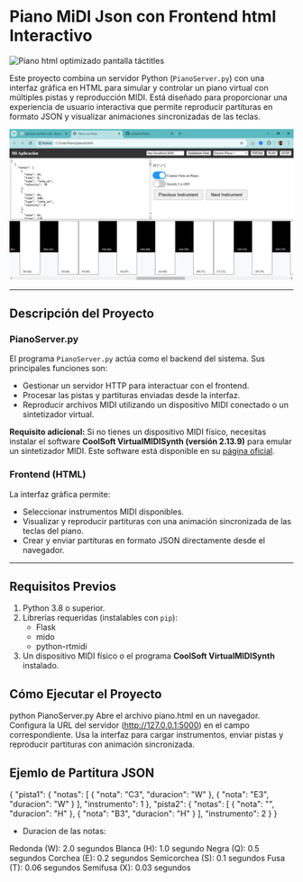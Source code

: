 # Piano MiDI Json con Frontend html Interactivo

![Piano html optimizado pantalla táctitles](https://youtube.com/shorts/HpyIE5fVtbc?si=3noHl-wVBYNZtm66)

Este proyecto combina un servidor Python (`PianoServer.py`) con una interfaz gráfica en HTML para simular y controlar un piano virtual con múltiples pistas y reproducción MIDI. Está diseñado para proporcionar una experiencia de usuario interactiva que permite reproducir partituras en formato JSON y visualizar animaciones sincronizadas de las teclas.

![Piano html optimizado pantalla táctitles](https://github.com/portab76/Piano/blob/main/piano.png?raw=true)


---

## Descripción del Proyecto

### PianoServer.py
El programa `PianoServer.py` actúa como el backend del sistema. Sus principales funciones son:

- Gestionar un servidor HTTP para interactuar con el frontend.
- Procesar las pistas y partituras enviadas desde la interfaz.
- Reproducir archivos MIDI utilizando un dispositivo MIDI conectado o un sintetizador virtual.

**Requisito adicional:** Si no tienes un dispositivo MIDI físico, necesitas instalar el software **CoolSoft VirtualMIDISynth (versión 2.13.9)** para emular un sintetizador MIDI. Este software está disponible en su [página oficial](https://coolsoft.altervista.org/en/virtualmidisynth).

### Frontend (HTML)
La interfaz gráfica permite:

- Seleccionar instrumentos MIDI disponibles.
- Visualizar y reproducir partituras con una animación sincronizada de las teclas del piano.
- Crear y enviar partituras en formato JSON directamente desde el navegador.

---

## Requisitos Previos

1. Python 3.8 o superior.
2. Librerías requeridas (instalables con `pip`):
   - Flask
   - mido
   - python-rtmidi
3. Un dispositivo MIDI físico o el programa **CoolSoft VirtualMIDISynth** instalado.

## Cómo Ejecutar el Proyecto

python PianoServer.py
Abre el archivo piano.html en un navegador.
Configura la URL del servidor (http://127.0.0.1:5000) en el campo correspondiente.
Usa la interfaz para cargar instrumentos, enviar pistas y reproducir partituras con animación sincronizada.

## Ejemlo de Partitura JSON
{
    "pista1": {
        "notas": [
            { "nota": "C3", "duracion": "W" },
            { "nota": "E3", "duracion": "W" }
        ],
        "instrumento": 1
    },
    "pista2": {
        "notas": [
            { "nota": "", "duracion": "H" },
            { "nota": "B3", "duracion": "H" }
        ],
        "instrumento": 2
    }
}
- Duracion de las notas:

Redonda (W):	 	 2.0 segundos
Blanca (H): 		 1.0 segundo
Negra (Q): 			 0.5 segundos
Corchea (E): 		 0.2 segundos
Semicorchea (S): 0.1 segundos
Fusa (T): 		   0.06 segundos
Semifusa (X):		 0.03 segundos
